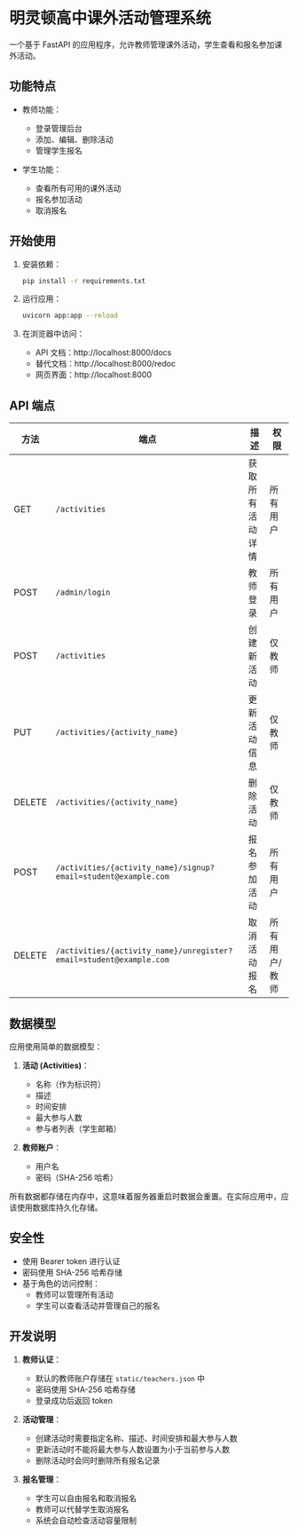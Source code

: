 # 明灵顿高中课外活动管理系统

一个基于 FastAPI 的应用程序，允许教师管理课外活动，学生查看和报名参加课外活动。

## 功能特点

- 教师功能：
  - 登录管理后台
  - 添加、编辑、删除活动
  - 管理学生报名

- 学生功能：
  - 查看所有可用的课外活动
  - 报名参加活动
  - 取消报名

## 开始使用

1. 安装依赖：

   ```bash
   pip install -r requirements.txt
   ```

2. 运行应用：

   ```bash
   uvicorn app:app --reload
   ```

3. 在浏览器中访问：
   - API 文档：http://localhost:8000/docs
   - 替代文档：http://localhost:8000/redoc
   - 网页界面：http://localhost:8000

## API 端点

| 方法   | 端点                                                           | 描述                       | 权限     |
| ------ | -------------------------------------------------------------- | -------------------------- | -------- |
| GET    | `/activities`                                                  | 获取所有活动详情           | 所有用户 |
| POST   | `/admin/login`                                                 | 教师登录                   | 所有用户 |
| POST   | `/activities`                                                  | 创建新活动                 | 仅教师   |
| PUT    | `/activities/{activity_name}`                                  | 更新活动信息               | 仅教师   |
| DELETE | `/activities/{activity_name}`                                  | 删除活动                   | 仅教师   |
| POST   | `/activities/{activity_name}/signup?email=student@example.com` | 报名参加活动               | 所有用户 |
| DELETE | `/activities/{activity_name}/unregister?email=student@example.com` | 取消活动报名               | 所有用户/教师 |

## 数据模型

应用使用简单的数据模型：

1. **活动 (Activities)**：
   - 名称（作为标识符）
   - 描述
   - 时间安排
   - 最大参与人数
   - 参与者列表（学生邮箱）

2. **教师账户**：
   - 用户名
   - 密码（SHA-256 哈希）

所有数据都存储在内存中，这意味着服务器重启时数据会重置。在实际应用中，应该使用数据库持久化存储。

## 安全性

- 使用 Bearer token 进行认证
- 密码使用 SHA-256 哈希存储
- 基于角色的访问控制：
  - 教师可以管理所有活动
  - 学生可以查看活动并管理自己的报名

## 开发说明

1. **教师认证**：
   - 默认的教师账户存储在 `static/teachers.json` 中
   - 密码使用 SHA-256 哈希存储
   - 登录成功后返回 token

2. **活动管理**：
   - 创建活动时需要指定名称、描述、时间安排和最大参与人数
   - 更新活动时不能将最大参与人数设置为小于当前参与人数
   - 删除活动时会同时删除所有报名记录

3. **报名管理**：
   - 学生可以自由报名和取消报名
   - 教师可以代替学生取消报名
   - 系统会自动检查活动容量限制